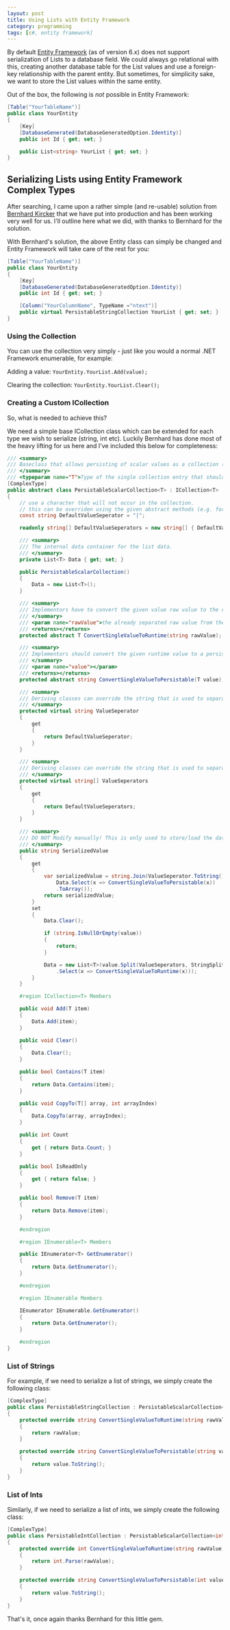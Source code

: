 ```yaml
---
layout: post
title: Using Lists with Entity Framework
category: programming
tags: [c#, entity framework]
---
```


By default [Entity Framework](http://www.asp.net/entity-framework) (as of version 6.x) does not support serialization of Lists to a database field. We could always go relational with this, creating another database table for the List values and use a foreign-key relationship with the parent entity. But sometimes, for simplicity sake, we want to store the List values within the same entity.

Out of the box, the following is *not* possible in Entity Framework:

```c#
[Table("YourTableName")]
public class YourEntity
{
    [Key]
    [DatabaseGenerated(DatabaseGeneratedOption.Identity)]
    public int Id { get; set; }

	public List<string> YourList { get; set; }
}
```

## Serializing Lists using Entity Framework Complex Types

After searching, I came upon a rather simple (and re-usable) solution from [Bernhard Kircker](http://stackoverflow.com/questions/11985267/entity-framework-options-to-map-list-of-strings-or-list-of-int-liststring) that we have put into production and has been working very well for us. I'll outline here what we did, with thanks to Bernhard for the solution.

With Bernhard's solution, the above Entity class can simply be changed and Entity Framework will take care of the rest for you:

```c#
[Table("YourTableName")]
public class YourEntity
{
    [Key]
    [DatabaseGenerated(DatabaseGeneratedOption.Identity)]
    public int Id { get; set; }

	[Column("YourColumnName", TypeName ="ntext")]
	public virtual PersistableStringCollection YourList { get; set; }
}
```

### Using the Collection

You can use the collection very simply - just like you would a normal .NET Framework enumerable, for example:

Adding a value: `YourEntity.YourList.Add(value);`

Clearing the collection: `YourEntity.YourList.Clear();`

### Creating a Custom ICollection

So, what is needed to achieve this?

We need a simple base ICollection class which can be extended for each type we wish to serialize (string, int etc). Luckily Bernhard has done most of the heavy lifting for us here and I've included this below for completeness:

```c#
/// <summary>
/// Baseclass that allows persisting of scalar values as a collection (which is not supported by EF 4.3)
/// </summary>
/// <typeparam name="T">Type of the single collection entry that should be persisted.</typeparam>
[ComplexType]
public abstract class PersistableScalarCollection<T> : ICollection<T>
{
	// use a character that will not occur in the collection.
	// this can be overriden using the given abstract methods (e.g. for list of strings).
	const string DefaultValueSeperator = "|";

	readonly string[] DefaultValueSeperators = new string[] { DefaultValueSeperator };

	/// <summary>
	/// The internal data container for the list data.
	/// </summary>
	private List<T> Data { get; set; }

	public PersistableScalarCollection()
	{
		Data = new List<T>();
	}

	/// <summary>
	/// Implementors have to convert the given value raw value to the correct runtime-type.
	/// </summary>
	/// <param name="rawValue">the already separated raw value from the database</param>
	/// <returns></returns>
	protected abstract T ConvertSingleValueToRuntime(string rawValue);

	/// <summary>
	/// Implementors should convert the given runtime value to a persistable form.
	/// </summary>
	/// <param name="value"></param>
	/// <returns></returns>
	protected abstract string ConvertSingleValueToPersistable(T value);

	/// <summary>
	/// Deriving classes can override the string that is used to separate single values
	/// </summary>
	protected virtual string ValueSeperator
	{
		get
		{
			return DefaultValueSeperator;
		}
	}

	/// <summary>
	/// Deriving classes can override the string that is used to separate single values
	/// </summary>
	protected virtual string[] ValueSeperators
	{
		get
		{
			return DefaultValueSeperators;
		}
	}

	/// <summary>
	/// DO NOT Modify manually! This is only used to store/load the data.
	/// </summary>
	public string SerializedValue
	{
		get
		{
			var serializedValue = string.Join(ValueSeperator.ToString(),
				Data.Select(x => ConvertSingleValueToPersistable(x))
				.ToArray());
			return serializedValue;
		}
		set
		{
			Data.Clear();

			if (string.IsNullOrEmpty(value))
			{
				return;
			}

			Data = new List<T>(value.Split(ValueSeperators, StringSplitOptions.None)
				.Select(x => ConvertSingleValueToRuntime(x)));
		}
	}

	#region ICollection<T> Members

	public void Add(T item)
	{
		Data.Add(item);
	}

	public void Clear()
	{
		Data.Clear();
	}

	public bool Contains(T item)
	{
		return Data.Contains(item);
	}

	public void CopyTo(T[] array, int arrayIndex)
	{
		Data.CopyTo(array, arrayIndex);
	}

	public int Count
	{
		get { return Data.Count; }
	}

	public bool IsReadOnly
	{
		get { return false; }
	}

	public bool Remove(T item)
	{
		return Data.Remove(item);
	}

	#endregion

	#region IEnumerable<T> Members

	public IEnumerator<T> GetEnumerator()
	{
		return Data.GetEnumerator();
	}

	#endregion

	#region IEnumerable Members

	IEnumerator IEnumerable.GetEnumerator()
	{
		return Data.GetEnumerator();
	}

	#endregion
}
```

### List of Strings

For example, if we need to serialize a list of strings, we simply create the following class:

```c#
[ComplexType]
public class PersistableStringCollection : PersistableScalarCollection<string>
{
	protected override string ConvertSingleValueToRuntime(string rawValue)
	{
		return rawValue;
	}

	protected override string ConvertSingleValueToPersistable(string value)
	{
		return value.ToString();
	}
}
```

### List of Ints

Similarly, if we need to serialize a list of ints, we simply create the following class:

```c#
[ComplexType]
public class PersistableIntCollection : PersistableScalarCollection<int>
{
	protected override int ConvertSingleValueToRuntime(string rawValue)
	{
		return int.Parse(rawValue);
	}

	protected override string ConvertSingleValueToPersistable(int value)
	{
		return value.ToString();
	}
}
```

That's it, once again thanks Bernhard for this little gem.
